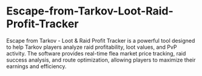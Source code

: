 # Escape-from-Tarkov-Loot-Raid-Profit-Tracker
Escape from Tarkov - Loot &amp; Raid Profit Tracker is a powerful tool designed to help Tarkov players analyze raid profitability, loot values, and PvP activity. The software provides real-time flea market price tracking, raid success analysis, and route optimization, allowing players to maximize their earnings and efficiency.
